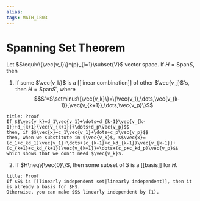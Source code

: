 ```yaml
---
alias:
tags: MATH_1B03
---
```

# Spanning Set Theorem
Let $S\equiv\{\vec{v_i}\}^{p}_{i=1}\subset{V}$ vector space.
If $H=\text{Span}S$, then
1. If some $\vec{v_k}$ is a [[linear combination]] of other $\vec{v_j}$'s, then $H=\text{Span}S'$, where
$$S'=S\setminus\{\vec{v_k}\}=\{\vec{v_1},\dots,\vec{v_{k-1}},\vec{v_{k+1}},\dots,\vec{v_p}\}$$

```ad-abstract
title: Proof
If $$\vec{v_k}=d_1\vec{v_1}+\dots+d_{k-1}\vec{v_{k-1}}+d_{k+1}\vec{v_{k+1}}+\dots+d_p\vec{v_p}$$ 
then, if $$\vec{x}=c_1\vec{v_1}+\dots+c_p\vec{v_p}$$
then, when we substitute in $\vec{v_k}$, $$\vec{x}=(c_1+c_kd_1)\vec{v_1}+\dots+(c_{k-1}+c_kd_{k-1})\vec{v_{k-1}}+(c_{k+1}+c_kd_{k+1})\vec{v_{k+1}}+\dots+(c_p+c_kd_p)\vec{v_p}$$
which shows that we don't need $\vec{v_k}$. 
```

2. If $H\neq\{\vec{0}\}$, then some subset of $S$ is a [[basis]] for $H$. 

```ad-abstract
title: Proof
If $S$ is [[linearly independent set|linearly independent]], then it is already a basis for $H$. 
Otherwise, you can make $S$ linearly independent by (1). 
```